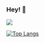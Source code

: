 ### Hey! 👋 
<img src="https://skillicons.dev/icons?perline=9&i=ts%2Cbun%2Ctailwind%2Creact%2Cdiscordjs%2Cexpress%2Cpy%2Cflask%2Cgit"/>

[![Top Langs](https://github-readme-stats-dun-six-48.vercel.app/api/top-langs/?username=letruxux&layout=compact)](https://github.com/anuraghazra/github-readme-stats)
